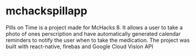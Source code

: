 # mchackspillapp

Pills on Time is a project made for McHacks 8. It allows a user to take a photo of ones perscription and have automatically generated calendar reminders
to notify the user when to take the medication. The project was built with react-native, firebas and Google Cloud Vision API

